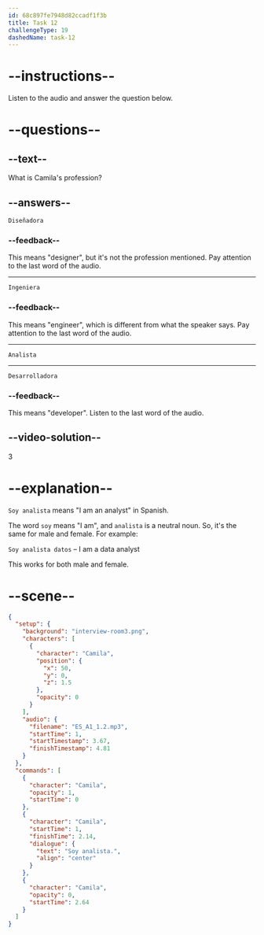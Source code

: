 ```yaml
---
id: 68c897fe7948d82ccadf1f3b
title: Task 12
challengeType: 19
dashedName: task-12
---
```

<!-- (Audio) Camila: Soy analista -->

# --instructions--

Listen to the audio and answer the question below.

# --questions--

## --text--

What is Camila's profession?

## --answers--

`Diseñadora`

### --feedback--

This means "designer", but it's not the profession mentioned. Pay attention to the last word of the audio.

---

`Ingeniera`

### --feedback--

This means "engineer", which is different from what the speaker says. Pay attention to the last word of the audio.

---

`Analista`

---

`Desarrolladora`

### --feedback--

This means "developer". Listen to the last word of the audio.

## --video-solution--

3

# --explanation--

`Soy analista` means "I am an analyst" in Spanish.  

The word `soy` means "I am", and `analista` is a neutral noun. So, it's the same for male and female. For example: 

`Soy analista datos` – I am a data analyst

This works for both male and female.

# --scene--

```json
{
  "setup": {
    "background": "interview-room3.png",
    "characters": [
      {
        "character": "Camila",
        "position": {
          "x": 50,
          "y": 0,
          "z": 1.5
        },
        "opacity": 0
      }
    ],
    "audio": {
      "filename": "ES_A1_1.2.mp3",
      "startTime": 1,
      "startTimestamp": 3.67,
      "finishTimestamp": 4.81
    }
  },
  "commands": [
    {
      "character": "Camila",
      "opacity": 1,
      "startTime": 0
    },
    {
      "character": "Camila",
      "startTime": 1,
      "finishTime": 2.14,
      "dialogue": {
        "text": "Soy analista.",
        "align": "center"
      }
    },
    {
      "character": "Camila",
      "opacity": 0,
      "startTime": 2.64
    }
  ]
}
```

